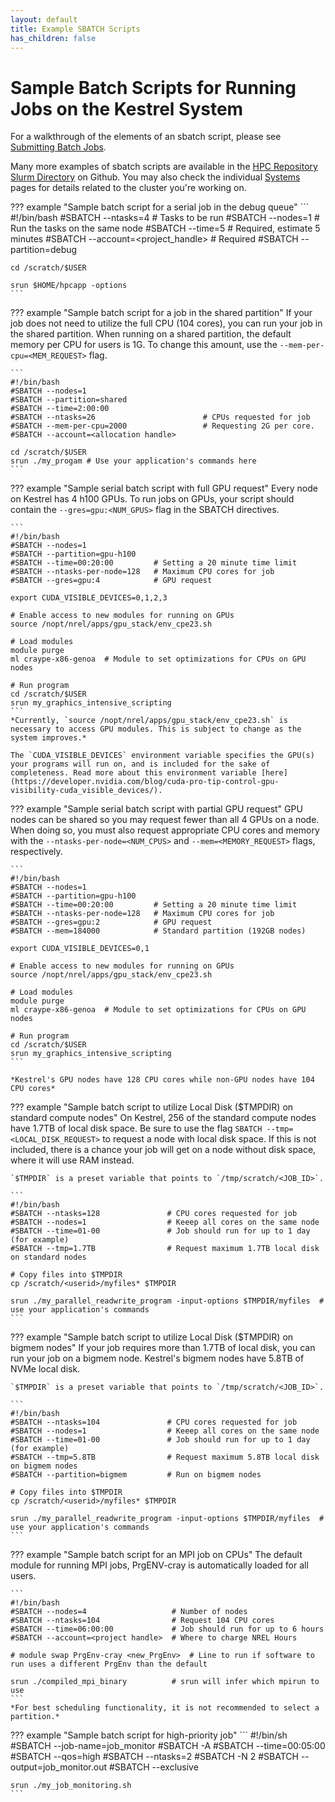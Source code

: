 ```yaml
---
layout: default
title: Example SBATCH Scripts
has_children: false
---
```

# Sample Batch Scripts for Running Jobs on the Kestrel System

For a walkthrough of the elements of an sbatch script, please see [Submitting Batch Jobs](/Documentation/Slurm/batch_jobs/).

Many more examples of sbatch scripts are available in the [HPC Repository Slurm Directory](https://github.com/NREL/HPC/tree/master/slurm) on Github. You may also check the individual [Systems](/Documentation/Systems) pages for details related to the cluster you're working on.


??? example "Sample batch script for a serial job in the debug queue"
    ```
    #!/bin/bash 
    #SBATCH --ntasks=4 # Tasks to be run 
    #SBATCH --nodes=1  # Run the tasks on the same node 
    #SBATCH --time=5   # Required, estimate 5 minutes 
    #SBATCH --account=<project_handle> # Required 
    #SBATCH --partition=debug 

    cd /scratch/$USER 

    srun $HOME/hpcapp -options 
    ```

??? example "Sample batch script for a job in the shared partition"
    If your job does not need to utilize the full CPU (104 cores), you can run your job in the shared partition. When running on a shared partition, the default memory per CPU for users is 1G. To change this amount, use the `--mem-per-cpu=<MEM_REQUEST>` flag.

    ```
    #!/bin/bash
    #SBATCH --nodes=1 
    #SBATCH --partition=shared         
    #SBATCH --time=2:00:00    
    #SBATCH --ntasks=26                        # CPUs requested for job 
    #SBATCH --mem-per-cpu=2000                 # Requesting 2G per core.
    #SBATCH --account=<allocation handle>

    cd /scratch/$USER 
    srun ./my_progam # Use your application's commands here  
    ```

??? example "Sample serial batch script with full GPU request"
    Every node on Kestrel has 4 h100 GPUs. To run jobs on GPUs, your script should contain the `--gres=gpu:<NUM_GPUS>` flag in the SBATCH directives.

    ```
    #!/bin/bash
    #SBATCH --nodes=1
    #SBATCH --partition=gpu-h100
    #SBATCH --time=00:20:00         # Setting a 20 minute time limit
    #SBATCH --ntasks-per-node=128   # Maximum CPU cores for job 
    #SBATCH --gres=gpu:4            # GPU request 

    export CUDA_VISIBLE_DEVICES=0,1,2,3

    # Enable access to new modules for running on GPUs
    source /nopt/nrel/apps/gpu_stack/env_cpe23.sh

    # Load modules
    module purge
    ml craype-x86-genoa  # Module to set optimizations for CPUs on GPU nodes

    # Run program
    cd /scratch/$USER 
    srun my_graphics_intensive_scripting 
    ```
    *Currently, `source /nopt/nrel/apps/gpu_stack/env_cpe23.sh` is necessary to access GPU modules. This is subject to change as the system improves.*

    The `CUDA_VISIBLE_DEVICES` environment variable specifies the GPU(s) your programs will run on, and is included for the sake of completeness. Read more about this environment variable [here](https://developer.nvidia.com/blog/cuda-pro-tip-control-gpu-visibility-cuda_visible_devices/).

??? example "Sample serial batch script with partial GPU request"
    GPU nodes can be shared so you may request fewer than all 4 GPUs on a node. When doing so, you must also request appropriate CPU cores and memory with the `--ntasks-per-node=<NUM_CPUS>` and `--mem=<MEMORY_REQUEST>` flags, respectively.
    
    ```
    #!/bin/bash
    #SBATCH --nodes=1
    #SBATCH --partition=gpu-h100
    #SBATCH --time=00:20:00         # Setting a 20 minute time limit
    #SBATCH --ntasks-per-node=128   # Maximum CPU cores for job 
    #SBATCH --gres=gpu:2            # GPU request 
    #SBATCH --mem=184000            # Standard partition (192GB nodes) 

    export CUDA_VISIBLE_DEVICES=0,1

    # Enable access to new modules for running on GPUs
    source /nopt/nrel/apps/gpu_stack/env_cpe23.sh

    # Load modules
    module purge
    ml craype-x86-genoa  # Module to set optimizations for CPUs on GPU nodes

    # Run program
    cd /scratch/$USER 
    srun my_graphics_intensive_scripting 
    ```

    *Kestrel's GPU nodes have 128 CPU cores while non-GPU nodes have 104 CPU cores*

??? example "Sample batch script to utilize Local Disk ($TMPDIR) on standard compute nodes"
    On Kestrel, 256 of the standard compute nodes have 1.7TB of local disk space. Be sure to use the flag `SBATCH --tmp=<LOCAL_DISK_REQUEST>` to request a node with local disk space. If this is not included, there is a chance your job will get on a node without disk space, where it will use RAM instead.

    `$TMPDIR` is a preset variable that points to `/tmp/scratch/<JOB_ID>`. 

    ```
    #!/bin/bash 
    #SBATCH --ntasks=128               # CPU cores requested for job 
    #SBATCH --nodes=1                  # Keeep all cores on the same node 
    #SBATCH --time=01-00               # Job should run for up to 1 day (for example) 
    #SBATCH --tmp=1.7TB                # Request maximum 1.7TB local disk on standard nodes

    # Copy files into $TMPDIR 
    cp /scratch/<userid>/myfiles* $TMPDIR 

    srun ./my_parallel_readwrite_program -input-options $TMPDIR/myfiles  # use your application's commands  
    ```

??? example "Sample batch script to utilize Local Disk ($TMPDIR) on bigmem nodes"
    If your job requires more than 1.7TB of local disk, you can run your job on a bigmem node. Kestrel's bigmem nodes have 5.8TB of NVMe local disk.

    `$TMPDIR` is a preset variable that points to `/tmp/scratch/<JOB_ID>`. 

    ```
    #!/bin/bash 
    #SBATCH --ntasks=104               # CPU cores requested for job 
    #SBATCH --nodes=1                  # Keeep all cores on the same node 
    #SBATCH --time=01-00               # Job should run for up to 1 day (for example) 
    #SBATCH --tmp=5.8TB                # Request maximum 5.8TB local disk on bigmem nodes
    #SBATCH --partition=bigmem         # Run on bigmem nodes

    # Copy files into $TMPDIR 
    cp /scratch/<userid>/myfiles* $TMPDIR 

    srun ./my_parallel_readwrite_program -input-options $TMPDIR/myfiles  # use your application's commands  
    ```

??? example "Sample batch script for an MPI job on CPUs"
    The default module for running MPI jobs, PrgENV-cray is automatically loaded for all users.

    ```
    #!/bin/bash 
    #SBATCH --nodes=4                   # Number of nodes 
    #SBATCH --ntasks=104                # Request 104 CPU cores 
    #SBATCH --time=06:00:00             # Job should run for up to 6 hours 
    #SBATCH --account=<project handle>  # Where to charge NREL Hours 
    
    # module swap PrgEnv-cray <new_PrgEnv>  # Line to run if software to run uses a different PrgEnv than the default
 
    srun ./compiled_mpi_binary          # srun will infer which mpirun to use
    ```
    *For best scheduling functionality, it is not recommended to select a partition.*

??? example "Sample batch script for high-priority job"
    ```
    #!/bin/sh
    #SBATCH --job-name=job_monitor
    #SBATCH -A <account>
    #SBATCH --time=00:05:00
    #SBATCH --qos=high
    #SBATCH --ntasks=2
    #SBATCH -N 2 
    #SBATCH --output=job_monitor.out 
    #SBATCH --exclusive
    
    srun ./my_job_monitoring.sh
    ```
